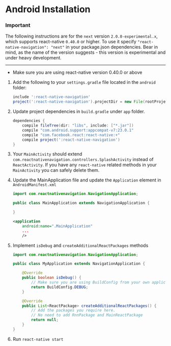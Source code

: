# Android Installation

### Important
The following instructions are for the `next` version `2.0.0-experimental.x`, which supports react-native `0.40.0` or higher. To use it specify `"react-native-navigation": "next"` in your package.json dependencies. Bear in mind, as the name of the version suggests - this version is experimental and under heavy development.

----

* Make sure you are using react-native version 0.40.0 or above
 
1.  Add the following to your `settings.gradle` file located in the `android` folder:

	```groovy
	include ':react-native-navigation'
	project(':react-native-navigation').projectDir = new File(rootProject.projectDir, '../node_modules/react-native-navigation/android/app/')
	```
	
2. Update project dependencies in `build.gradle` under `app` folder.
	```groovy
	dependencies {
	    compile fileTree(dir: "libs", include: ["*.jar"])
	    compile "com.android.support:appcompat-v7:23.0.1"
	    compile "com.facebook.react:react-native:+"
	    compile project(':react-native-navigation')
	}
	```

3. Your `MainActivity` should extend `com.reactnativenavigation.controllers.SplashActivity` instead of `ReactActivity`. If you have any `react-native` related methods in your `MainActivity` you can safely delete them.

4. Update the MainApplication file and update the `Application` element in `AndroidManifest.xml`
	
	```java
	import com.reactnativenavigation.NavigationApplication;
	
	public class MainApplication extends NavigationApplication {
	
	}
	```
	
	```xml
	<application
        android:name=".MainApplication"
        ...
        />
	```
5. Implement `isDebug` and `createAdditionalReactPackages` methods

	```java
	import com.reactnativenavigation.NavigationApplication;
	
	public class MyApplication extends NavigationApplication {
 
    	@Override
		public boolean isDebug() {
			// Make sure you are using BuildConfig from your own application
			return BuildConfig.DEBUG;
		}

	    @Override
	    public List<ReactPackage> createAdditionalReactPackages() {
		    // Add the packages you require here.
			// No need to add RnnPackage and MainReactPackage
	        return null;
	    }
	}
	```
6. Run `react-native start`